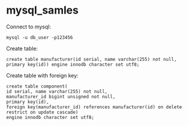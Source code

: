 # mysql_samles

Connect to mysql:

`mysql -u db_user -p123456`

Create table:

```
create table manufacturer(id serial, name varchar(255) not null, primary key(id)) engine innodb character set utf8;
```

Create table with foreign key:
```
create table component(
id serial, name varchar(255) not null,
manufacturer_id bigint unsigned not null,
primary key(id),
foreign key(manufacturer_id) references manufacturer(id) on delete restrict on update cascade)
engine innodb character set utf8;
```
